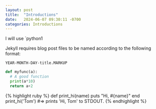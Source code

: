 ```yaml
---
layout: post
title:  "Introductions"
date:   2024-06-07 09:30:11 -0700
categories: Introductions
---
```

I will use `python1

Jekyll requires blog post files to be named according to the following format:

`YEAR-MONTH-DAY-title.MARKUP`

```python
def myfunc(a):
  # A good function
  print(a*10)
  return a+2
```
{% highlight ruby %}
def print_hi(name)
  puts "Hi, #{name}"
end
print_hi('Tom')
#=> prints 'Hi, Tom' to STDOUT.
{% endhighlight %}

